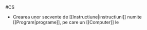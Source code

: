 #CS
- Crearea unor secvente de [[Instructiune|instructiuni]] numite [[Program|programe]], pe care un [[Computer]] le 